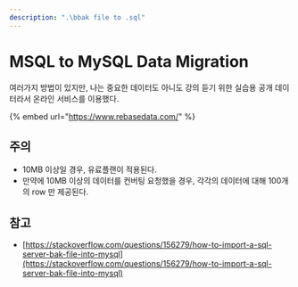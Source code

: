 ```yaml
---
description: ".\bbak file to .sql"
---
```


# MSQL to MySQL Data Migration

여러가지 방법이 있지만, 나는 중요한 데이터도 아니도 강의 듣기 위한 실습용 공개 데이터라서 온라인 서비스를 이용했다.&#x20;

{% embed url="https://www.rebasedata.com/" %}

## 주의

* 10MB 이상일 경우, 유료플랜이 적용된다.&#x20;
* 만약에 10MB 이상의 데이터를 컨버팅 요청했을 경우, 각각의 데이터에 대해 100개의 row 만 제공된다.&#x20;

## 참고&#x20;

* [https://stackoverflow.com/questions/156279/how-to-import-a-sql-server-bak-file-into-mysql](https://stackoverflow.com/questions/156279/how-to-import-a-sql-server-bak-file-into-mysql)
